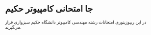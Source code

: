 # جا امتحانی کامپیوتر حکیم
در این ریپوزیتوری امتحانات رشته مهندسی کامیپوتر دانشگاه حکیم سبزواری قرار می‌گیرند.
